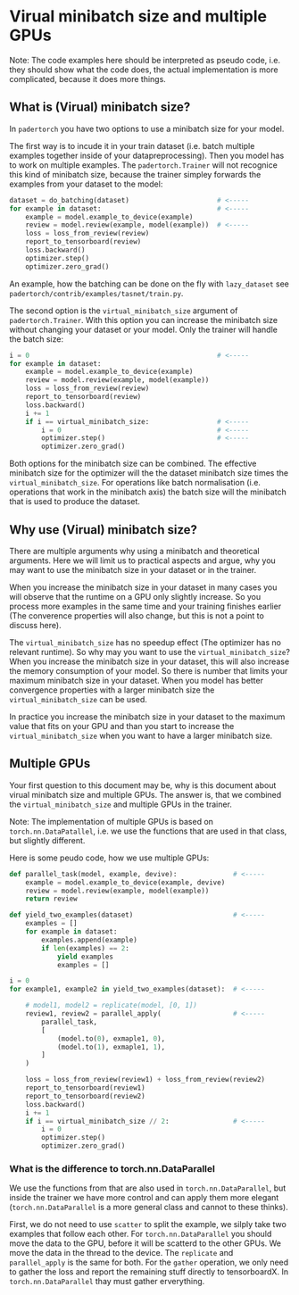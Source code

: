 # Virual minibatch size and multiple GPUs

Note: The code examples here should be interpreted as pseudo code, i.e. they should show what the code does, the actual implementation is more complicated, because it does more things.

## What is (Virual) minibatch size?

In `padertorch` you have two options to use a minibatch size for your model.

The first way is to incude it in your train dataset (i.e. batch multiple examples together inside of your datapreprocessing).
Then you model has to work on multiple examples.
The `padertorch.Trainer` will not recognice this kind of minibatch size, because the trainer simpley forwards the examples from your dataset to the model:

```python
dataset = do_batching(dataset)                      # <-----
for example in dataset:                             # <-----
    example = model.example_to_device(example)
    review = model.review(example, model(example))  # <-----
    loss = loss_from_review(review)
    report_to_tensorboard(review)
    loss.backward()
    optimizer.step()
    optimizer.zero_grad()
```

An example, how the batching can be done on the fly with `lazy_dataset` see `padertorch/contrib/examples/tasnet/train.py`.

The second option is the `virtual_minibatch_size` argument of `padertorch.Trainer`.
With this option you can increase the minibatch size without changing your dataset or your model. Only the trainer will handle the batch size:

```python
i = 0                                               # <-----
for example in dataset:
    example = model.example_to_device(example)
    review = model.review(example, model(example))
    loss = loss_from_review(review)
    report_to_tensorboard(review)
    loss.backward()
    i += 1
    if i == virtual_minibatch_size:                 # <-----
        i = 0                                       # <-----
        optimizer.step()                            # <-----
        optimizer.zero_grad()
```

Both options for the minibatch size can be combined.
The effective minibatch size for the optimizer will the the dataset minibatch size times the `virtual_minibatch_size`. For operations like batch normalisation (i.e. operations that work in the minibatch axis) the batch size will the minibatch that is used to produce the dataset.

## Why use (Virual) minibatch size?
There are multiple arguments why using a minibatch and theoretical arguments.
Here we will limit us to practical aspects and argue, why you may want to use the minibatch size in your dataset or in the trainer.

When you increase the minibatch size in your dataset in many cases you will observe that the runtime on a GPU only slightly increase.
So you process more examples in the same time and your training finishes earlier (The converence properties will also change, but this is not a point to discuss here).

The `virtual_minibatch_size` has no speedup effect (The optimizer has no relevant runtime).
So why may you want to use the `virtual_minibatch_size`?
When you increase the minibatch size in your dataset, this will also increase the memory consumption of your model.
So there is number that limits your maximum minibatch size in your dataset.
When you model has better convergence properties with a larger minibatch size the `virtual_minibatch_size` can be used.

In practice you increase the minibatch size in your dataset to the maximum value that fits on your GPU and than you start to increase the `virtual_minibatch_size` when you want to have a larger minibatch size.

## Multiple GPUs

Your first question to this document may be, why is this document about virual minibatch size and multiple GPUs.
The answer is, that we combined the `virtual_minibatch_size` and multiple GPUs in the trainer.

Note: The implementation of multiple GPUs is based on `torch.nn.DataPatallel`, i.e. we use the functions that are used in that class, but slightly different.

Here is some peudo code, how we use multiple GPUs:

```python
def parallel_task(model, example, devive):              # <-----
    example = model.example_to_device(example, devive)
    review = model.review(example, model(example))
    return review

def yield_two_examples(dataset)                         # <-----
    examples = []
    for example in dataset:
        examples.append(example)
        if len(examples) == 2:
            yield examples
            examples = []

i = 0
for example1, example2 in yield_two_examples(dataset):  # <-----

    # model1, model2 = replicate(model, [0, 1])
    review1, review2 = parallel_apply(                  # <-----
        parallel_task,
        [
            (model.to(0), exmaple1, 0),
            (model.to(1), exmaple1, 1),
        ]
    )

    loss = loss_from_review(review1) + loss_from_review(review2)
    report_to_tensorboard(review1)
    report_to_tensorboard(review2)
    loss.backward()
    i += 1
    if i == virtual_minibatch_size // 2:                # <-----
        i = 0
        optimizer.step()
        optimizer.zero_grad()
```

### What is the difference to torch.nn.DataParallel

We use the functions from that are also used in `torch.nn.DataParallel`, but inside the trainer we have more control and can apply them more elegant (`torch.nn.DataParallel` is a more general class and cannot to these thinks).

First, we do not need to use `scatter` to split the example, we silply take two examples that follow each other.
For `torch.nn.DataParallel` you should move the data to the GPU, before it will be scatterd to the other GPUs.
We move the data in the thread to the device.
The `replicate` and `parallel_apply` is the same for both.
For the `gather` operation, we only need to gather the loss and report the remaining stuff directly to tensorboardX. In `torch.nn.DataParallel` thay must gather erverything.
